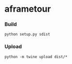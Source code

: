 # aframetour

### Build
```
python setup.py sdist
```
### Upload
```
python -m twine upload dist/*
```